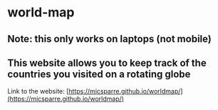 # world-map

## Note: this only works on laptops (not mobile)

## This website allows you to keep track of the countries you visited on a rotating globe

Link to the website: [https://micsparre.github.io/worldmap/](https://micsparre.github.io/worldmap/)
